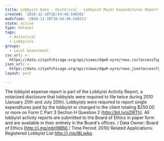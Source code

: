 ```yaml
---
title: Lobbyist Data - Historical - Lobbyist Major Expenditures Report - 2010
created: '2020-11-10T16:54:48.548501'
modified: '2020-11-10T16:54:48.548511'
state: active
type: dataset
tags:
  - Historical
  - Lobbyists
groups:
  - Local Government
csv_url: >-
  https://data.cityofchicago.org/api/views/dqw9-xyre/rows.csv?accessType=DOWNLOAD
json_url: >-
  https://data.cityofchicago.org/api/views/dqw9-xyre/rows.json?accessType=DOWNLOAD
layout: post

---
```

The lobbyist expense report is part of the Lobbyist Activity Report, a notarized disclosure that lobbyists were required to file twice during 2010 (January 20th and July 20th). Lobbyists were required to report single expenditures paid by the lobbyist or charged to the client totaling $250.00 or more on Form C Part 3 Section H Question 2 (http://bit.ly/q2lRTh). All lobbyist activity reports are submitted to the Board of Ethics in paper form and are available in their entirety in the Board's offices.  / Data Owner: Board of Ethics [http://j.mp/mbH9BN] / Time Period: 2010/  Related Applications: Registered Lobbyist List http://j.mp/l8LwAq.
